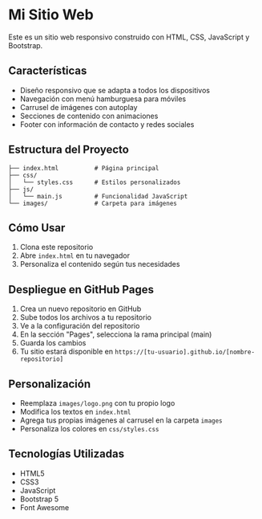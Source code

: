 # Mi Sitio Web

Este es un sitio web responsivo construido con HTML, CSS, JavaScript y Bootstrap.

## Características

- Diseño responsivo que se adapta a todos los dispositivos
- Navegación con menú hamburguesa para móviles
- Carrusel de imágenes con autoplay
- Secciones de contenido con animaciones
- Footer con información de contacto y redes sociales

## Estructura del Proyecto

```
├── index.html          # Página principal
├── css/
│   └── styles.css      # Estilos personalizados
├── js/
│   └── main.js         # Funcionalidad JavaScript
└── images/             # Carpeta para imágenes
```

## Cómo Usar

1. Clona este repositorio
2. Abre `index.html` en tu navegador
3. Personaliza el contenido según tus necesidades

## Despliegue en GitHub Pages

1. Crea un nuevo repositorio en GitHub
2. Sube todos los archivos a tu repositorio
3. Ve a la configuración del repositorio
4. En la sección "Pages", selecciona la rama principal (main)
5. Guarda los cambios
6. Tu sitio estará disponible en `https://[tu-usuario].github.io/[nombre-repositorio]`

## Personalización

- Reemplaza `images/logo.png` con tu propio logo
- Modifica los textos en `index.html`
- Agrega tus propias imágenes al carrusel en la carpeta `images`
- Personaliza los colores en `css/styles.css`

## Tecnologías Utilizadas

- HTML5
- CSS3
- JavaScript
- Bootstrap 5
- Font Awesome 